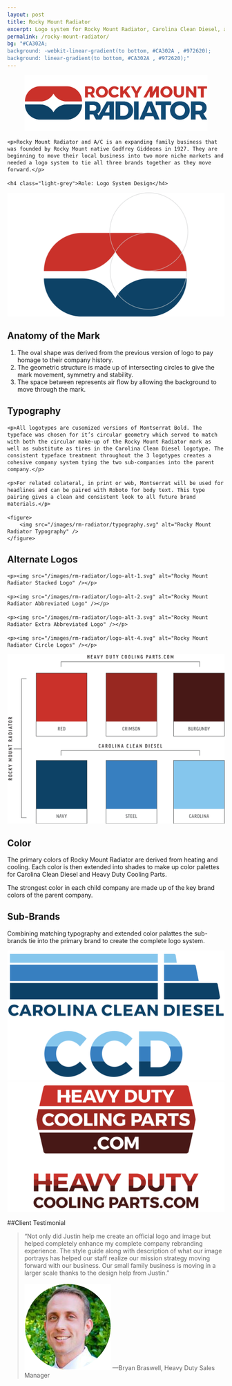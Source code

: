```yaml
---
layout: post
title: Rocky Mount Radiator
excerpt: Logo system for Rocky Mount Radiator, Carolina Clean Diesel, and HeavyDutyCoolingParts.com
permalink: /rocky-mount-radiator/
bg: "#CA302A;
background: -webkit-linear-gradient(to bottom, #CA302A , #972620);
background: linear-gradient(to bottom, #CA302A , #972620);"
---
```

<section>
    <figure>
    <img src="/images/rm-radiator/logo-primary.svg" alt="Rocky Mount Radiator Primary Logo" />
    </figure>
    
    
    <p>Rocky Mount Radiator and A/C is an expanding family business that was founded by Rocky Mount native Godfrey Giddeons in 1927. They are beginning to move their local business into two more niche markets and needed a logo system to tie all three brands together as they move forward.</p>

    <h4 class="light-grey">Role: Logo System Design</h4>
</section>

<section>
    <div class="row centered">
        <div class="half">
            <img src="/images/rm-radiator/mark-anatomy.svg" alt="Visual breakdown of Rocky Mount Radiator Mark" />
        </div>
        <div class="half">
            <h2>Anatomy of the Mark</h2>
            <ol>
                <li>The oval shape was derived from the previous version of logo to pay homage to their company history.</li>
                <li>The geometric structure is made up of intersecting circles to give the mark movement, symmetry and stability.</li>
                <li>The space between represents air flow by allowing the background to move through the mark.</li>
            </ol>
        </div>
    </div>
</section>

<section>
    <h2>Typography</h2>
    
    <p>All logotypes are cusomized versions of Montserrat Bold. The typeface was chosen for it’s circular geometry which served to match with both the circular make-up of the Rocky Mount Radiator mark as well as substitute as tires in the Carolina Clean Diesel logotype. The consistent typeface treatment throughout the 3 logotypes creates a cohesive company system tying the two sub-companies into the parent company.</p>
    
    <p>For related colateral, in print or web, Montserrat will be used for headlines and can be paired with Roboto for body text. This type pairing gives a clean and consistent look to all future brand materials.</p>
    
    <figure>
        <img src="/images/rm-radiator/typography.svg" alt="Rocky Mount Radiator Typography" />
    </figure>

</section>

<section>
    <h2>Alternate Logos</h2>

    <p><img src="/images/rm-radiator/logo-alt-1.svg" alt="Rocky Mount Radiator Stacked Logo" /></p>
    
    <p><img src="/images/rm-radiator/logo-alt-2.svg" alt="Rocky Mount Radiator Abbreviated Logo" /></p>
    
    <p><img src="/images/rm-radiator/logo-alt-3.svg" alt="Rocky Mount Radiator Extra Abbreviated Logo" /></p>
    
    <p><img src="/images/rm-radiator/logo-alt-4.svg" alt="Rocky Mount Radiator Circle Logos" /></p>
</section>

<section>
    <div class="row centered">
        <div class="half">
            <img src="/images/rm-radiator/brand-colors.svg" alt="Brand Colors" />
        </div>
        <div class="half">
            <h2>Color</h2>
            <p>The primary colors of Rocky Mount Radiator are derived from heating and cooling. Each color is then extended into shades to make up color palettes for Carolina Clean Diesel and Heavy Duty Cooling Parts.</p>
            <p>The strongest color in each child company are made up of the key brand colors of the parent company.</p>
        </div>
    </div>
</section>

<section>
    <h2>Sub-Brands</h2>
    <p>Combining matching typography and extended color palattes the sub-brands tie into the primary brand to create the complete logo system.</p>
    <div class="row centered">
        <div class="half">
            <img src="/images/rm-radiator/ccd.svg" alt="Brand Colors" />
        </div>
        <div class="half">
            <img src="/images/rm-radiator/hdcp.svg" alt="Brand Colors" />
        </div>
    </div>
</section>

##Client Testimonial

>&ldquo;Not only did Justin help me create an official logo and image but helped completely enhance my complete company rebranding experience. The style guide along with description of what our image portrays has helped our staff realize our mission strategy moving forward with our business.  Our small family business is moving in a larger scale thanks to the design help from Justin.&rdquo;
<br /><br />
<img src="/images/rm-radiator/bryan.png" alt="Bryan Braswell" class="client-img" /> &mdash;Bryan Braswell, Heavy Duty Sales Manager